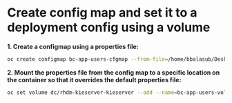 Create config map and set it to a deployment config using a volume
===================================================================

**1. Create a configmap using a properties file:**
```sh
oc create configmap bc-app-users-cfgmap --from-file=/home/bbalasub/Desktop/application-users.properties
```

**2. Mount the properties file from the config map to a specific location on the container so that it overrides the default properties file:**

```sh
oc set volume dc/rhdm-kieserver-kieserver --add --name=bc-app-users-vol --mount-path /opt/eap/standalone/configuration/application-users.properties --sub-path application-users.properties --source='{"configMap":{"name":"bc-app-users-cfgmap","items":[{"key":"application-users.properties","path":"application-users.properties"}]}}'
```
